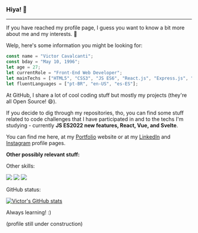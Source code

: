 ### Hiya! 👋

---

If you have reached my profile page, I guess you want to know a bit more about me and my interests. 🤔

Welp, here's some information you might be looking for:

```javascript
const name = "Victor Cavalcanti";
const bday = "May 10, 1996";
let age = 27;
let currentRole = "Front-End Web Developer";
let mainTechs = ["HTML5", "CSS3", "JS ES6", "React.js", "Express.js", "MongoDB", "Vue.js"];
let fluentLanguages = ["pt-BR", "en-US", "es-ES"];
```

At GitHub, I share a lot of cool coding stuff but mostly my projects (they're all Open Source! 😄).

If you decide to dig through my repositories, tho, you can find some stuff related to code challenges that I have participated in and to the techs I'm studying - currently **JS ES2022 new features, React, Vue, and Svelte**.

You can find me here, at my [Portfolio]() website or at my [LinkedIn]() and [Instagram](https://www.instagram.com/ovictorcavalcanti/) profile pages.

**Other possibly relevant stuff:**

Other skills:

![](https://img.shields.io/badge/PHP-777BB4?style=for-the-badge&logo=php&logoColor=white) ![](https://img.shields.io/badge/Python-14354C?style=for-the-badge&logo=python&logoColor=white) ![](https://img.shields.io/badge/Markdown-000000?style=for-the-badge&logo=markdown&logoColor=white) 

GitHub status:

[![Victor's GitHub stats](https://github-readme-stats.vercel.app/api?username=ovictorcavalcanti)](https://github.com/anuraghazra/github-readme-stats)

Always learning! :)

(profile still under construction)
